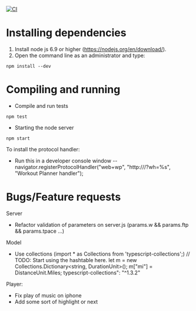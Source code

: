 [![CI](https://github.com/sergioclemente/WorkoutPlanner/actions/workflows/ci.yml/badge.svg)](https://github.com/sergioclemente/WorkoutPlanner/actions/workflows/ci.yml)

# Installing dependencies

1. Install node js 6.9 or higher (https://nodejs.org/en/download/).
2. Open the command line as an administrator and type:

```
npm install --dev
```

# Compiling and running

* Compile and run tests

```
npm test
```

* Starting the node server

```
npm start
```

To install the protocol handler:
- Run this in a developer console window 
-- navigator.registerProtocolHandler("web+wp", "http://<url>/?wh=%s", "Workout Planner handler");

# Bugs/Feature requests
Server
* Refactor validation of parameters on server.js (params.w && params.ftp && params.tpace ...)

Model
* Use collections (import * as Collections from 'typescript-collections';)
			// TODO: Start using the hashtable here.
			let m = new Collections.Dictionary<string, DurationUnit>();
			m["mi"] = DistanceUnit.Miles;
typescript-collections": "^1.3.2"

Player:
* Fix play of music on iphone
* Add some sort of highlight or next
